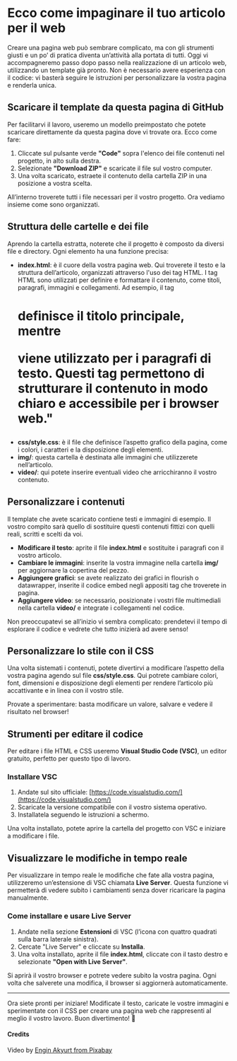 # Ecco come impaginare il tuo articolo per il web

Creare una pagina web può sembrare complicato, ma con gli strumenti giusti e un po’ di pratica diventa un’attività alla portata di tutti. Oggi vi accompagneremo passo dopo passo nella realizzazione di un articolo web, utilizzando un template già pronto. Non è necessario avere esperienza con il codice: vi basterà seguire le istruzioni per personalizzare la vostra pagina e renderla unica.

## Scaricare il template da questa pagina di GitHub  
Per facilitarvi il lavoro, useremo un modello preimpostato che potete scaricare direttamente da questa pagina dove vi trovate ora. Ecco come fare:

1. Cliccate sul pulsante verde **"Code"** sopra l'elenco dei file contenuti nel progetto, in alto sulla destra.
2. Selezionate **"Download ZIP"** e scaricate il file sul vostro computer.
3. Una volta scaricato, estraete il contenuto della cartella ZIP in una posizione a vostra scelta.

All’interno troverete tutti i file necessari per il vostro progetto. Ora vediamo insieme come sono organizzati.

## Struttura delle cartelle e dei file
Aprendo la cartella estratta, noterete che il progetto è composto da diversi file e directory. Ogni elemento ha una funzione precisa:

- **index.html**: è il cuore della vostra pagina web. Qui troverete il testo e la struttura dell’articolo, organizzati attraverso l'uso dei tag HTML. I tag HTML sono utilizzati per definire e formattare il contenuto, come titoli, paragrafi, immagini e collegamenti. Ad esempio, il tag <h1> definisce il titolo principale, mentre <p> viene utilizzato per i paragrafi di testo. Questi tag permettono di strutturare il contenuto in modo chiaro e accessibile per i browser web."
- **css/style.css**: è il file che definisce l’aspetto grafico della pagina, come i colori, i caratteri e la disposizione degli elementi.
- **img/**: questa cartella è destinata alle immagini che utilizzerete nell’articolo.
- **video/**: qui potete inserire eventuali video che arricchiranno il vostro contenuto.

## Personalizzare i contenuti
Il template che avete scaricato contiene testi e immagini di esempio. Il vostro compito sarà quello di sostituire questi contenuti fittizi con quelli reali, scritti e scelti da voi. 

- **Modificare il testo**: aprite il file **index.html** e sostituite i paragrafi con il vostro articolo.
- **Cambiare le immagini**: inserite la vostra immagine nella cartella **img/** per aggiornare la copertina del pezzo.
- **Aggiungere grafici**: se avete realizzato dei grafici in flourish o datawrapper, inserite il codice embed negli appositi tag che troverete in pagina.
- **Aggiungere video**: se necessario, posizionate i vostri file multimediali nella cartella **video/** e integrate i collegamenti nel codice.

Non preoccupatevi se all’inizio vi sembra complicato: prendetevi il tempo di esplorare il codice e vedrete che tutto inizierà ad avere senso!

## Personalizzare lo stile con il CSS
Una volta sistemati i contenuti, potete divertirvi a modificare l’aspetto della vostra pagina agendo sul file **css/style.css**. Qui potrete cambiare colori, font, dimensioni e disposizione degli elementi per rendere l’articolo più accattivante e in linea con il vostro stile.

Provate a sperimentare: basta modificare un valore, salvare e vedere il risultato nel browser!

## Strumenti per editare il codice
Per editare i file HTML e CSS useremo **Visual Studio Code (VSC)**, un editor gratuito, perfetto per questo tipo di lavoro.

### Installare VSC
1. Andate sul sito ufficiale: [https://code.visualstudio.com/](https://code.visualstudio.com/)
2. Scaricate la versione compatibile con il vostro sistema operativo.
3. Installatela seguendo le istruzioni a schermo.

Una volta installato, potete aprire la cartella del progetto con VSC e iniziare a modificare i file.

## Visualizzare le modifiche in tempo reale
Per visualizzare in tempo reale le modifiche che fate alla vostra pagina, utilizzeremo un’estensione di VSC chiamata **Live Server**. Questa funzione vi permetterà di vedere subito i cambiamenti senza dover ricaricare la pagina manualmente.

### Come installare e usare Live Server
1. Andate nella sezione **Estensioni** di VSC (l’icona con quattro quadrati sulla barra laterale sinistra).
2. Cercate "Live Server" e cliccate su **Installa**.
3. Una volta installato, aprite il file **index.html**, cliccate con il tasto destro e selezionate **"Open with Live Server"**.

Si aprirà il vostro browser e potrete vedere subito la vostra pagina. Ogni volta che salverete una modifica, il browser si aggiornerà automaticamente.

---
Ora siete pronti per iniziare! Modificate il testo, caricate le vostre immagini e sperimentate con il CSS per creare una pagina web che rappresenti al meglio il vostro lavoro. Buon divertimento! 🚀



#### Credits

Video by [Engin Akyurt from Pixabay](https://pixabay.com/users/engin_akyurt-3656355/?utm_source=link-attribution&utm_medium=referral&utm_campaign=video&utm_content=20072)
